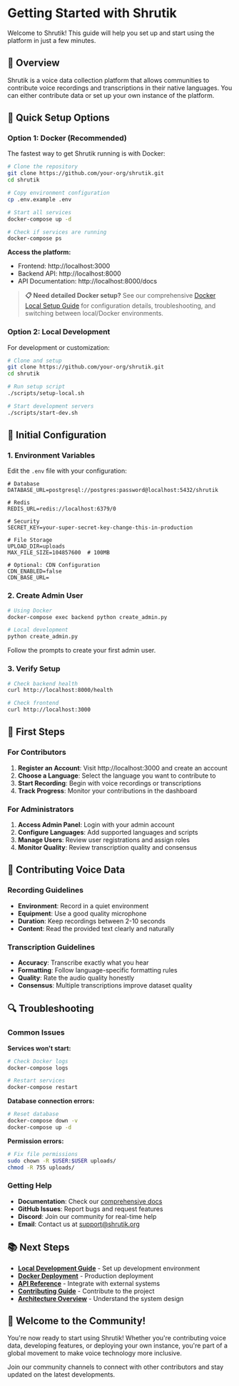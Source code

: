 # Getting Started with Shrutik

Welcome to Shrutik! This guide will help you set up and start using the platform in just a few minutes.

## 🎯 Overview

Shrutik is a voice data collection platform that allows communities to contribute voice recordings and transcriptions in their native languages. You can either contribute data or set up your own instance of the platform.

## 🚀 Quick Setup Options

### Option 1: Docker (Recommended)

The fastest way to get Shrutik running is with Docker:

```bash
# Clone the repository
git clone https://github.com/your-org/shrutik.git
cd shrutik

# Copy environment configuration
cp .env.example .env

# Start all services
docker-compose up -d

# Check if services are running
docker-compose ps
```

**Access the platform:**
- Frontend: http://localhost:3000
- Backend API: http://localhost:8000
- API Documentation: http://localhost:8000/docs

> **📋 Need detailed Docker setup?** See our comprehensive [Docker Local Setup Guide](docker-local-setup.md) for configuration details, troubleshooting, and switching between local/Docker environments.

### Option 2: Local Development

For development or customization:

```bash
# Clone and setup
git clone https://github.com/your-org/shrutik.git
cd shrutik

# Run setup script
./scripts/setup-local.sh

# Start development servers
./scripts/start-dev.sh
```

## 🔧 Initial Configuration

### 1. Environment Variables

Edit the `.env` file with your configuration:

```env
# Database
DATABASE_URL=postgresql://postgres:password@localhost:5432/shrutik

# Redis
REDIS_URL=redis://localhost:6379/0

# Security
SECRET_KEY=your-super-secret-key-change-this-in-production

# File Storage
UPLOAD_DIR=uploads
MAX_FILE_SIZE=104857600  # 100MB

# Optional: CDN Configuration
CDN_ENABLED=false
CDN_BASE_URL=
```

### 2. Create Admin User

```bash
# Using Docker
docker-compose exec backend python create_admin.py

# Local development
python create_admin.py
```

Follow the prompts to create your first admin user.

### 3. Verify Setup

```bash
# Check backend health
curl http://localhost:8000/health

# Check frontend
curl http://localhost:3000
```

## 👤 First Steps

### For Contributors

1. **Register an Account**: Visit http://localhost:3000 and create an account
2. **Choose a Language**: Select the language you want to contribute to
3. **Start Recording**: Begin with voice recordings or transcriptions
4. **Track Progress**: Monitor your contributions in the dashboard

### For Administrators

1. **Access Admin Panel**: Login with your admin account
2. **Configure Languages**: Add supported languages and scripts
3. **Manage Users**: Review user registrations and assign roles
4. **Monitor Quality**: Review transcription quality and consensus

## 🎤 Contributing Voice Data

### Recording Guidelines

- **Environment**: Record in a quiet environment
- **Equipment**: Use a good quality microphone
- **Duration**: Keep recordings between 2-10 seconds
- **Content**: Read the provided text clearly and naturally

### Transcription Guidelines

- **Accuracy**: Transcribe exactly what you hear
- **Formatting**: Follow language-specific formatting rules
- **Quality**: Rate the audio quality honestly
- **Consensus**: Multiple transcriptions improve dataset quality

## 🔍 Troubleshooting

### Common Issues

**Services won't start:**
```bash
# Check Docker logs
docker-compose logs

# Restart services
docker-compose restart
```

**Database connection errors:**
```bash
# Reset database
docker-compose down -v
docker-compose up -d
```

**Permission errors:**
```bash
# Fix file permissions
sudo chown -R $USER:$USER uploads/
chmod -R 755 uploads/
```

### Getting Help

- **Documentation**: Check our [comprehensive docs](README.md)
- **GitHub Issues**: Report bugs and request features
- **Discord**: Join our community for real-time help
- **Email**: Contact us at support@shrutik.org

## 📚 Next Steps

- **[Local Development Guide](local-development.md)** - Set up development environment
- **[Docker Deployment](docker-deployment.md)** - Production deployment
- **[API Reference](api-reference.md)** - Integrate with external systems
- **[Contributing Guide](contributing.md)** - Contribute to the project
- **[Architecture Overview](architecture.md)** - Understand the system design

## 🎉 Welcome to the Community!

You're now ready to start using Shrutik! Whether you're contributing voice data, developing features, or deploying your own instance, you're part of a global movement to make voice technology more inclusive.

Join our community channels to connect with other contributors and stay updated on the latest developments.